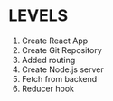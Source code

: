 # LEVELS

1. Create React App
2. Create Git Repository
3. Added routing
4. Create Node.js server
5. Fetch from backend
6. Reducer hook
